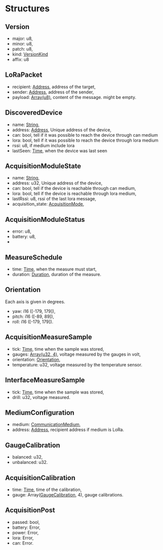 # Structures

## Version

- major: u8,
- minor: u8,
- patch: u8,
- kind: [VersionKind](enumerations.md#versionkind)
- affix: u8

## LoRaPacket

- recipient: [Address](alias.md#address), address of the target,
- sender: [Address](alias.md#address), address of the sender,
- payload: [Array(u8)](alias.md#array-x), content of the message. might be empty.

## DiscoveredDevice

- name: [String](alias.md#string),
- address: [Address](alias.md#address), Unique address of the device,
- can: bool, tell if it was possible to reach the device through can medium
- lora: bool, tell if it was possible to reach the device through lora medium
- rssi: u8, if medium include lora
- lastSeen: [Time](alias.md#time), when the device was last seen

## AcquisitionModuleState

- name: [String](alias.md#string),
- address: u32, Unique address of the device,
- can: bool, tell if the device is reachable through can medium,
- lora: bool, tell if the device is reachable through lora medium,
- lastRssi: u8, rssi of the last lora message,
- acquisition_state: [AcquisitionMode](enumerations.md#acquisitionmode),

## AcquisitionModuleStatus

- error: u8,
- battery: u8,
-

## MeasureSchedule

- time: [Time](alias.md#time), when the measure must start,
- duration: [Duration](alias.md#duration), duration of the measure.

## Orientation

Each axis is given in degrees.

- yaw: i16 ([-179, 179]),
- pitch: i16 ([-89, 89]),
- roll: i16 ([-179, 179]).

## AcquisitionMeasureSample

- tick: [Time](alias.md#time), time when the sample was stored,
- gauges: [Array(u32, 4)](alias.md#array-x-y), voltage measured by the gauges in volt,
- orientation: [Orientation](#orientation),
- temperature: u32, voltage measured by the temperature sensor.

## InterfaceMeasureSample

- tick: [Time](alias.md#time), time when the sample was stored,
- drill: u32, voltage measured.

## MediumConfiguration

- medium: [CommunicationMedium](enumerations.md#communicationmedium),
- address: [Address](alias.md#address), recipient address if medium is LoRa.

## GaugeCalibration

- balanced: u32,
- unbalanced: u32.

## AcquisitionCalibration

- time: [Time](alias.md#time), time of the calibration,
- gauge: Array([GaugeCalibration](#gaugecalibration), 4), gauge calibrations.

## AcquisitionPost

- passed: bool,
- battery: Error,
- power: Error,
- lora: Error,
- can: Error.
